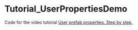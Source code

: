 # Tutorial_UserPropertiesDemo
Code for the video tutorial [User prefab properties. Step by step.](https://youtu.be/3ppowkkgz8Q)

